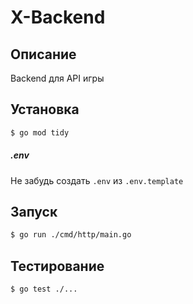 # X-Backend

## Описание

Backend для API игры

## Установка

```bash
$ go mod tidy
```

##### .env

Не забудь создать `.env` из `.env.template`

## Запуск

```bash
$ go run ./cmd/http/main.go
```

## Тестирование

```bash
$ go test ./...
```